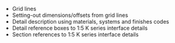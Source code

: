 - Grid lines
- Setting-out dimensions/offsets from grid lines
- Detail description using materials, systems and finishes codes
- Detail reference boxes to <span class="highlight-red">1:5</span> K series interface details
- Section references to <span class="highlight-red">1:5</span> K series interface details